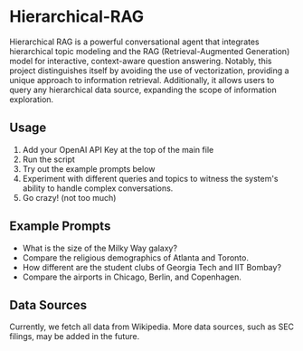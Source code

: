 # Hierarchical-RAG
Hierarchical RAG is a powerful conversational agent that integrates hierarchical topic modeling and the RAG (Retrieval-Augmented Generation) model for interactive, context-aware question answering. Notably, this project distinguishes itself by avoiding the use of vectorization, providing a unique approach to information retrieval. Additionally, it allows users to query any hierarchical data source, expanding the scope of information exploration.

## Usage
1. Add your OpenAI API Key at the top of the main file
2. Run the script
3. Try out the example prompts below
4. Experiment with different queries and topics to witness the system's ability to handle complex conversations.
5. Go crazy! (not too much)

## Example Prompts
* What is the size of the Milky Way galaxy?
* Compare the religious demographics of Atlanta and Toronto.
* How different are the student clubs of Georgia Tech and IIT Bombay?
* Compare the airports in Chicago, Berlin, and Copenhagen.

## Data Sources
Currently, we fetch all data from Wikipedia. More data sources, such as SEC filings, may be added in the future.
